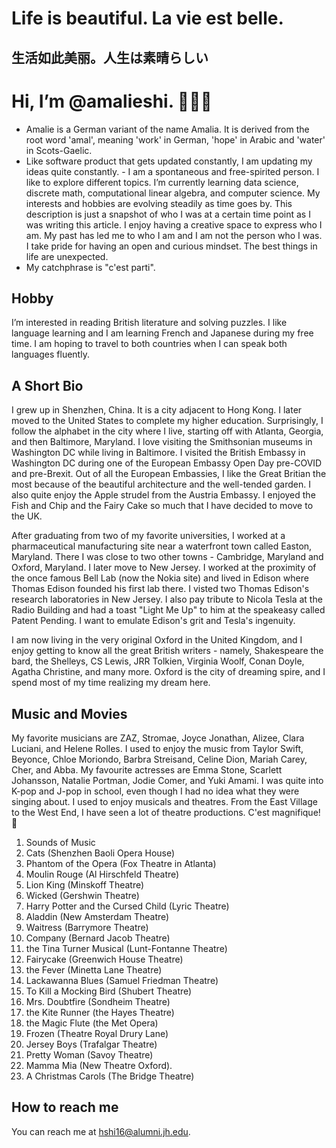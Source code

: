 # Life is beautiful.  La vie est belle. 
## 生活如此美丽。人生は素晴らしい

# Hi, I’m @amalieshi. 👩🏻‍💻
- Amalie is a German variant of the name Amalia. It is derived from the root word 'amal', meaning 'work' in German, 'hope' in Arabic and 'water' in Scots-Gaelic. 
- Like software product that gets updated constantly, I am updating my ideas quite constantly. - I am a spontaneous and free-spirited person. I like to explore different topics. I’m currently learning data science, discrete math, computational linear algebra, and computer science. My interests and hobbies are evolving steadily as time goes by. This description is just a snapshot of who I was at a certain time point as I was writing this article. I enjoy having a creative space to express who I am. My past has led me to who I am and I am not the person who I was. I take pride for having an open and curious mindset. The best things in life are unexpected. 
- My catchphrase is "c'est parti".

## Hobby
 I’m interested in reading British literature and solving puzzles. I like language learning and I am learning French and Japanese during my free time. I am hoping to travel to both countries when I can speak both languages fluently.


## A Short Bio
I grew up in Shenzhen, China. It is a city adjacent to Hong Kong. I later moved to the United States to complete my higher education. Surprisingly, I follow the alphabet in the city where I live, starting off with Atlanta, Georgia, and then Baltimore, Maryland. I love visiting the Smithsonian museums in Washington DC while living in Baltimore. I visited the British Embassy in Washington DC during one of the European Embassy Open Day pre-COVID and pre-Brexit. Out of all the European Embassies, I like the Great Britian the most because of the beautiful architecture and the well-tended garden. I also quite enjoy the Apple strudel from the Austria Embassy. I enjoyed the Fish and Chip and the Fairy Cake so much that I have decided to move to the UK.
 
After graduating from two of my favorite universities, I worked at a pharmaceutical manufacturing site near a waterfront town called Easton, Maryland. There I was close to two other towns - Cambridge, Maryland and Oxford, Maryland. I later move to New Jersey. I worked at the proximity of the once famous Bell Lab (now the Nokia site) and lived in Edison where Thomas Edison founded his first lab there. I visted two Thomas Edison's research laboratories in New Jersey. I also pay tribute to Nicola Tesla at the Radio Building and had a toast "Light Me Up" to him at the speakeasy called Patent Pending. I want to emulate Edison's grit and Tesla's ingenuity. 

I am now living in the very original Oxford in the United Kingdom, and I enjoy getting to know all the great British writers - namely, Shakespeare the bard, the Shelleys, CS Lewis, JRR Tolkien, Virginia Woolf, Conan Doyle, Agatha Christine, and many more. Oxford is the city of dreaming spire, and I spend most of my time realizing my dream here. 


## Music and Movies
My favorite musicians are ZAZ, Stromae, Joyce Jonathan, Alizee, Clara Luciani, and Helene Rolles. I used to enjoy the music from Taylor Swift, Beyonce, Chloe Moriondo, Barbra Streisand, Celine Dion, Mariah Carey, Cher, and Abba. My favourite actresses are Emma Stone, Scarlett Johansson, Natalie Portman, Jodie Comer, and Yuki Amami. I was quite into K-pop and J-pop in school, even though I had no idea what they were singing about. I used to enjoy musicals and theatres. From the East Village to the West End, I have seen a lot of theatre productions. C'est magnifique! 🥳


1. Sounds of Music 
1. Cats (Shenzhen Baoli Opera House)
1. Phantom of the Opera (Fox Theatre in Atlanta)
1. Moulin Rouge (Al Hirschfeld Theatre)
1. Lion King (Minskoff Theatre)
1. Wicked (Gershwin Theatre)
1. Harry Potter and the Cursed Child (Lyric Theatre)
1. Aladdin (New Amsterdam Theatre)
1. Waitress (Barrymore Theatre)
1. Company (Bernard Jacob Theatre)
1. the Tina Turner Musical (Lunt-Fontanne Theatre)
1. Fairycake (Greenwich House Theatre)
1. the Fever (Minetta Lane Theatre)
1. Lackawanna Blues (Samuel Friedman Theatre)
1. To Kill a Mocking Bird (Shubert Theatre)
1. Mrs. Doubtfire (Sondheim Theatre)
1. the Kite Runner (the Hayes Theatre)
1. the Magic Flute (the Met Opera)
1. Frozen (Theatre Royal Drury Lane)
1. Jersey Boys (Trafalgar Theatre)
1. Pretty Woman (Savoy Theatre)
1. Mamma Mia (New Theatre Oxford).
1. A Christmas Carols (The Bridge Theatre)

 
## How to reach me
You can reach me at hshi16@alumni.jh.edu.


<!---
amalieshi/amalieshi is a ✨ special ✨ repository because its `README.md` (this file) appears on your GitHub profile.
You can click the Preview link to take a look at your changes.
--->
